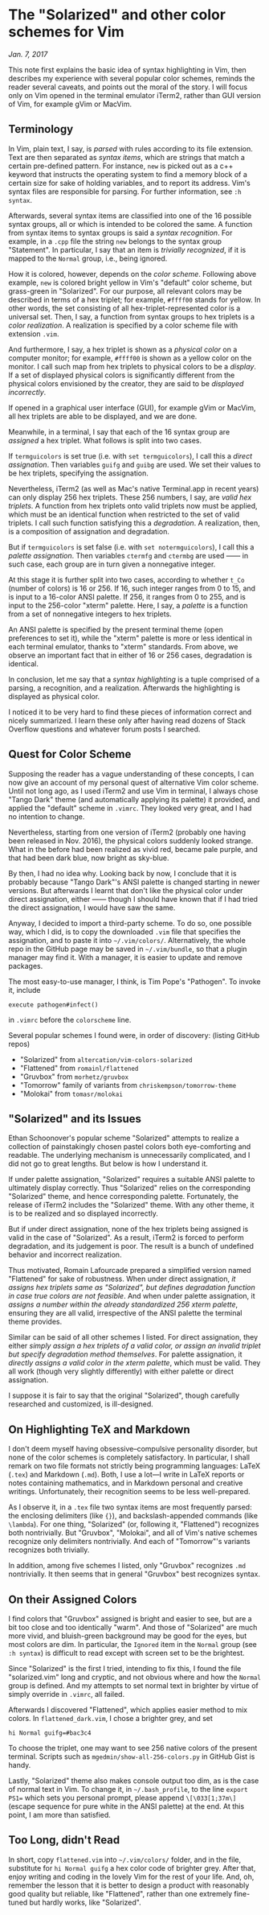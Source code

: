 # The "Solarized" and other color schemes for Vim
*Jan. 7, 2017*

This note first explains the basic idea of syntax highlighting in Vim, then describes my experience with several popular color schemes, reminds the reader several caveats, and points out the moral of the story. I will focus only on Vim opened in the terminal emulator iTerm2, rather than GUI version of Vim, for example gVim or MacVim. 

## Terminology

In Vim, plain text, I say, is *parsed* with rules according to its file extension. Text are then separated as *syntax items*, which are strings that match a certain pre-defined pattern. For instance, `new` is picked out as a c++ keyword that instructs the operating system to find a memory block of a certain size for sake of holding variables, and to report its address. Vim's syntax files are responsible for parsing. For further information, see `:h syntax`. 

Afterwards, several syntax items are classified into one of the 16 possible syntax groups, all or which is intended to be colored the same. A function from syntax items to syntax groups is said a *syntax recognition*. For example, in a `.cpp` file the string `new` belongs to the syntax group "Statement". In particular, I say that an item is *trivially recognized*, if it is mapped to the `Normal` group, i.e., being ignored. 

How it is colored, however, depends on the *color scheme*. Following above example, `new` is colored bright yellow in Vim's "default" color scheme, but grass-green in "Solarized". For our purpose, all relevant colors may be described in terms of a hex triplet; for example, `#ffff00` stands for yellow. In other words, the set consisting of all hex-triplet-represented color is a universal set. Then, I say, a function from syntax groups to hex triplets is a *color realization*. A realization is specified by a color scheme file with extension `.vim`. 

And furthermore, I say, a hex triplet is shown as a *physical color* on a computer monitor; for example, `#ffff00` is shown as a yellow color on the monitor. I call such map from hex triplets to physical colors to be a *display*. If a set of displayed physical colors is significantly different from the physical colors envisioned by the creator, they are said to be *displayed incorrectly*. 

If opened in a graphical user interface (GUI), for example gVim or MacVim, all hex triplets are able to be displayed, and we are done.

Meanwhile, in a terminal, I say that each of the 16 syntax group are *assigned* a hex triplet. What follows is split into two cases. 

If `termguicolors` is set true (i.e. with `set termguicolors`), I call this a *direct assignation*. Then variables `guifg` and `guibg` are used. We set their values to be hex triplets, specifying the assignation. 

Nevertheless, iTerm2 (as well as Mac's native Terminal.app in recent years) can only display 256 hex triplets. These 256 numbers, I say, are *valid hex triplets*. A function from hex triplets onto valid triplets now must be applied, which must be an identical function when restricted to the set of valid triplets. I call such function satisfying this a *degradation*. A realization, then, is a composition of assignation and degradation. 

But if `termguicolors` is set false (i.e. with `set notermguicolors`), I call this a *palette assignation*. Then variables `ctermfg` and `ctermbg` are used —— in such case, each group are in turn given a nonnegative integer. 

At this stage it is further split into two cases, according to whether `t_Co` (number of colors) is 16 or 256. If 16, such integer ranges from 0 to 15, and is input to a 16-color ANSI palette. If 256, it ranges from 0 to 255, and is input to the 256-color "xterm" palette. Here, I say, a *palette* is a function from a set of nonnegative integers to hex triplets. 

An ANSI palette is specified by the present terminal theme (open preferences to set it), while the "xterm" palette is more or less identical in each terminal emulator, thanks to "xterm" standards. From above, we observe an important fact that in either of 16 or 256 cases, degradation is identical. 

In conclusion, let me say that a *syntax highlighting* is a tuple comprised of a parsing, a recognition, and a realization. Afterwards the highlighting is displayed as physical color.

I noticed it to be very hard to find these pieces of information correct and nicely summarized. I learn these only after having read dozens of Stack Overflow questions and whatever forum posts I searched. 

## Quest for Color Scheme

Supposing the reader has a vague understanding of these concepts, I can now give an account of my personal quest of alternative Vim color scheme. Until not long ago, as I used iTerm2 and use Vim in terminal, I always chose "Tango Dark" theme (and automatically applying its palette) it provided, and applied the "default" scheme in `.vimrc`. They looked very great, and I had no intention to change. 

Nevertheless, starting from one version of iTerm2 (probably one having been released in Nov. 2016), the physical colors suddenly looked strange. What in the before had been realized as vivid red, became pale purple, and that had been dark blue, now bright as sky-blue. 

By then, I had no idea why. Looking back by now, I conclude that it is probably because "Tango Dark"'s ANSI palette is changed starting in newer versions. But afterwards I learnt that don't like the physical color under direct assignation, either —— though I should have known that if I had tried the direct assignation, I would have saw the same. 

Anyway, I decided to import a third-party scheme. To do so, one possible way, which I did, is to copy the downloaded `.vim` file that specifies the assignation, and to paste it into `~/.vim/colors/`. Alternatively, the whole repo in the GitHub page may be saved in `~/.vim/bundle`, so that a plugin manager may find it. With a manager, it is easier to update and remove packages. 

The most easy-to-use manager, I think, is Tim Pope's "Pathogen". To invoke it, include 

    execute pathogen#infect()

in `.vimrc` before the `colorscheme` line.

Several popular schemes I found were, in order of discovery: (listing GitHub repos)

* "Solarized" from `altercation/vim-colors-solarized`
* "Flattened" from `romainl/flattened` 
* "Gruvbox" from `morhetz/gruvbox`
* "Tomorrow" family of variants from `chriskempson/tomorrow-theme`
* "Molokai" from `tomasr/molokai`

## "Solarized" and its Issues

Ethan Schoonover's popular scheme "Solarized" attempts to realize a collection of painstakingly chosen pastel colors both eye-comforting and readable. The underlying mechanism is unnecessarily complicated, and I did not go to great lengths. But below is how I understand it. 

If under palette assignation, "Solarized" requires a suitable ANSI palette to ultimately display correctly. Thus "Solarized" relies on the corresponding "Solarized" theme, and hence corresponding palette. Fortunately, the release of iTerm2 includes the "Solarized" theme. With any other theme, it is to be realized and so displayed incorrectly. 

But if under direct assignation, none of the hex triplets being assigned is valid in the case of "Solarized". As a result, iTerm2 is forced to perform degradation, and its judgement is poor. The result is a bunch of undefined behavior and incorrect realization. 

Thus motivated, Romain Lafourcade prepared a simplified version named "Flattened" for sake of robustness. When under direct assignation, *it assigns hex triplets same as "Solarized", but defines degradation function in case true colors are not feasible*. And when under palette assignation, it *assigns a number within the already standardized 256 xterm palette*, ensuring they are all valid, irrespective of the ANSI palette the terminal theme provides. 

Similar can be said of all other schemes I listed. For direct assignation, they either *simply assign a hex triplets of a valid color, or assign an invalid triplet but specify degradation method themselves*. For palette assignation, it *directly assigns a valid color in the xterm palette*, which must be valid. They all work (though very slightly differently) with either palette or direct assignation. 

I suppose it is fair to say that the original "Solarized", though carefully researched and customized, is ill-designed. 

## On Highlighting TeX and Markdown

I don't deem myself having obsessive–compulsive personality disorder, but none of the color schemes is completely satisfactory. In particular, I shall remark on two file formats not strictly being programming languages: LaTeX (`.tex`) and Markdown (`.md`). Both, I use a lot—I write in LaTeX reports or notes containing mathematics, and in Markdown personal and creative writings. Unfortunately, their recognition seems to be less well-prepared.

As I observe it, in a `.tex` file two syntax items are most frequently parsed: the enclosing delimiters (like `{}`), and backslash-appended commands (like `\lambda`). For one thing, "Solarized" (or, following it, "Flattened") recognizes both nontrivially. But "Gruvbox", "Molokai", and all of Vim's native schemes recognize only delimiters nontrivially. And each of "Tomorrow"'s variants recognizes both trivially. 

In addition, among five schemes I listed, only "Gruvbox" recognizes `.md` nontrivially. It then seems that in general "Gruvbox" best recognizes syntax. 

## On their Assigned Colors

I find colors that "Gruvbox" assigned is bright and easier to see, but are a bit too close and too identically "warm". And those of "Solarized" are much more vivid, and bluish-green background may be good for the eyes, but most colors are dim. In particular, the `Ignored` item in the `Normal` group (see `:h syntax`) is difficult to read except with screen set to be the brightest. 

Since "Solarized" is the first I tried, intending to fix this, I found the file "solarized.vim" long and cryptic, and not obvious where and how the `Normal` group is defined. And my attempts to set normal text in brighter by virtue of simply override in `.vimrc`, all failed.

Afterwards I discovered "Flattened", which applies easier method to mix colors. In `flattened_dark.vim`, I chose a brighter grey, and set

    hi Normal guifg=#bac3c4

To choose the triplet, one may want to see 256 native colors of the present terminal. Scripts such as `mgedmin/show-all-256-colors.py` in GitHub Gist is handy. 

Lastly, "Solarized" theme also makes console output too dim, as is the case of normal text in Vim. To change it, in `~/.bash_profile`, to the line `export PS1=` which sets you personal prompt, please append `\[\033[1;37m\]` (escape sequence for pure white in the ANSI palette) at the end. 
At this point, I am more than satisfied.

## Too Long, didn't Read

In short, copy `flattened.vim` into `~/.vim/colors/` folder, and in the file, substitute for `hi Normal guifg` a hex color code of brighter grey. After that, enjoy writing and coding in the lovely Vim for the rest of your life. And, oh, remember the lesson that it is better to design a product with reasonably good quality but reliable, like "Flattened", rather than one extremely fine-tuned but hardly works, like "Solarized".
